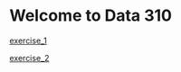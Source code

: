 # Welcome to Data 310

[exercise_1](https://jdatagi.github.io/exercise1/)

[exercise_2](https://github.com/jdatagi/Data_310/blob/main/exercise_2.md)
